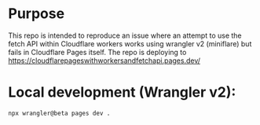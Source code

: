 # Purpose

This repo is intended to reproduce an issue where an attempt to use the fetch API within Cloudflare workers works using wrangler v2 (miniflare) but fails in Cloudflare Pages itself.  The repo is deploying to https://cloudflarepageswithworkersandfetchapi.pages.dev/

# Local development (Wrangler v2):

```
npx wrangler@beta pages dev .
```

